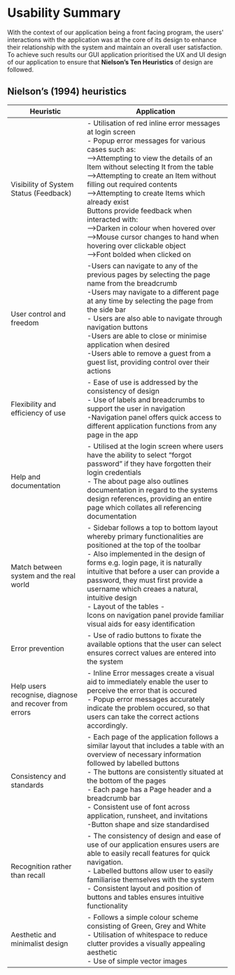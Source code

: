 # Usability Summary
With the context of our application being a front facing program, the users' interactions with the application was at the core of its design to enhance their relationship with the system and maintain an overall user satisfaction. To achieve such results our GUI application prioritised the UX and UI design of our application to ensure that **Nielson’s Ten Heuristics** of design are followed.

## Nielson’s (1994) heuristics
| Heuristic |  Application |
|---|---|
| Visibility of System Status (Feedback)| -	Utilisation of red inline error messages at login screen <br/>-	Popup error messages for various cases such as: <br/>-->Attempting to view the details of an Item without selecting It from the table <br/> -->Attempting to create an Item without filling out required contents <br/>  -->Attempting to create Items which already exist <br/>Buttons provide feedback when interacted with:<br/>   -->Darken in colour when hovered over <br/>-->Mouse cursor changes to hand when hovering over clickable object<br/>    -->Font bolded when clicked on |
| User control and freedom  |  -Users can navigate to any of the previous pages by selecting the page name from the breadcrumb<br/>-Users may navigate to a different page at any time by selecting the page from the side bar <br/>-	Users are also able to navigate through navigation buttons <br/>-Users are able to close or minimise application when desired<br/>-Users able to remove a guest from a guest list, providing control over their actions |
| Flexibility and efficiency of use  | -	Ease of use is addressed by the consistency of design<br/>-	Use of labels and breadcrumbs to support the user in navigation <br/>-Navigation panel offers quick access to different application functions from any page in the app|
| Help and documentation |  -	Utilised at the login screen where users have the ability to select “forgot password” if they have forgotten their login credentials<br/>-	The about page also outlines documentation in regard to the systems design references, providing an entire page which collates all referencing documentation|
| Match between system and the real world  | -	Sidebar follows a top to bottom layout whereby primary functionalities are positioned at the top of the toolbar<br/>-	Also implemented in the design of forms e.g. login page, it is naturally intuitive that before a user can provide a password, they must first provide a username which creaes a natural, intuitive design<br/>-	Layout of the tables - <br/>Icons on navigation panel provide familiar visual aids for easy identification|
| Error prevention | -	  Use of radio buttons to fixate the available options that the user can select ensures correct values are entered into the system  |
| Help users recognise, diagnose and recover from errors |-	 Inline Error messages create a visual aid to immediately enable the user to perceive the error that is occured<br/>-	 Popup error messages accurately indicate the problem occured, so that users can take the correct actions accordingly.|
| Consistency and standards  | -	Each page of the application follows a similar layout that includes a table with an overview of necessary information followed by labelled buttons<br/>-	The buttons are consistently situated at the bottom of the pages<br/>-	Each page has a Page header and a breadcrumb bar<br/>-	 Consistent use of font across application, runsheet, and invitations<br/>-Button shape and size standardised |
| Recognition rather than recall  | -	The consistency of design and ease of use of our application ensures users are able to easily recall features for quick navigation.<br/>-	Labelled buttons allow user to easily familiarise themselves with the system<br/>-	Consistent layout and position of buttons and tables ensures intuitive functionality|
| Aesthetic and minimalist design | -	Follows a simple colour scheme consisting of Green, Grey and White<br/>-	Utilisation of whitespace to reduce clutter provides a visually appealing aesthetic<br/>-	Use of simple vector images|




